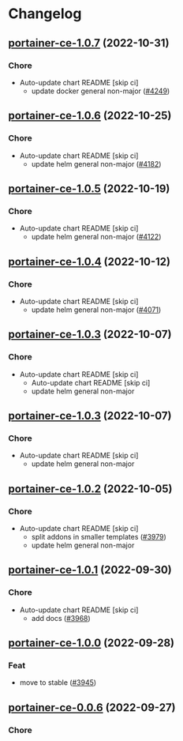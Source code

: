 # Changelog



## [portainer-ce-1.0.7](https://github.com/truecharts/charts/compare/portainer-ce-1.0.6...portainer-ce-1.0.7) (2022-10-31)

### Chore

- Auto-update chart README [skip ci]
  - update docker general non-major ([#4249](https://github.com/truecharts/charts/issues/4249))




## [portainer-ce-1.0.6](https://github.com/truecharts/charts/compare/portainer-ce-1.0.5...portainer-ce-1.0.6) (2022-10-25)

### Chore

- Auto-update chart README [skip ci]
  - update helm general non-major ([#4182](https://github.com/truecharts/charts/issues/4182))




## [portainer-ce-1.0.5](https://github.com/truecharts/charts/compare/portainer-ce-1.0.4...portainer-ce-1.0.5) (2022-10-19)

### Chore

- Auto-update chart README [skip ci]
  - update helm general non-major ([#4122](https://github.com/truecharts/charts/issues/4122))




## [portainer-ce-1.0.4](https://github.com/truecharts/charts/compare/portainer-ce-1.0.3...portainer-ce-1.0.4) (2022-10-12)

### Chore

- Auto-update chart README [skip ci]
  - update helm general non-major ([#4071](https://github.com/truecharts/charts/issues/4071))




## [portainer-ce-1.0.3](https://github.com/truecharts/charts/compare/portainer-ce-1.0.2...portainer-ce-1.0.3) (2022-10-07)

### Chore

- Auto-update chart README [skip ci]
  - Auto-update chart README [skip ci]
  - update helm general non-major




## [portainer-ce-1.0.3](https://github.com/truecharts/charts/compare/portainer-ce-1.0.2...portainer-ce-1.0.3) (2022-10-07)

### Chore

- Auto-update chart README [skip ci]
  - update helm general non-major




## [portainer-ce-1.0.2](https://github.com/truecharts/charts/compare/portainer-ce-1.0.1...portainer-ce-1.0.2) (2022-10-05)

### Chore

- Auto-update chart README [skip ci]
  - split addons in smaller templates ([#3979](https://github.com/truecharts/charts/issues/3979))
  - update helm general non-major




## [portainer-ce-1.0.1](https://github.com/truecharts/charts/compare/portainer-ce-1.0.0...portainer-ce-1.0.1) (2022-09-30)

### Chore

- Auto-update chart README [skip ci]
  - add docs ([#3968](https://github.com/truecharts/charts/issues/3968))




## [portainer-ce-1.0.0](https://github.com/truecharts/charts/compare/portainer-ce-0.0.8...portainer-ce-1.0.0) (2022-09-28)

### Feat

- move to stable ([#3945](https://github.com/truecharts/charts/issues/3945))




## [portainer-ce-0.0.6](https://github.com/truecharts/charts/compare/portainer-ce-0.0.5...portainer-ce-0.0.6) (2022-09-27)

### Chore

